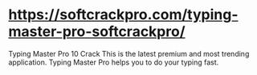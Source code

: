 # https://softcrackpro.com/typing-master-pro-softcrackpro/
Typing Master Pro 10 Crack This is the latest premium and most trending application. Typing Master Pro helps you to do your typing fast.
